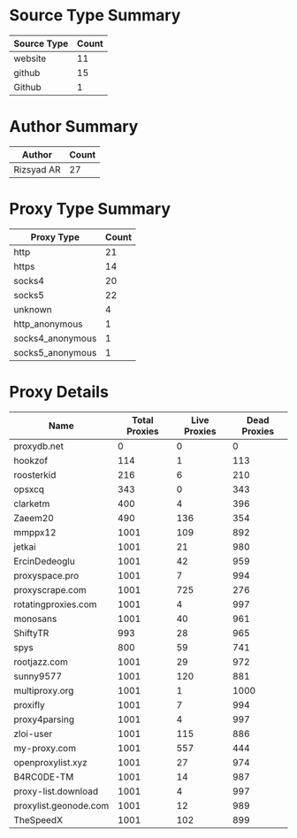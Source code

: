 # Source Type Summary

| Source Type | Count |
|-------------|-------|
| website | 11 |
| github | 15 |
| Github | 1 |


# Author Summary

| Author | Count |
|--------|-------|
| Rizsyad AR | 27 |


# Proxy Type Summary

| Proxy Type | Count |
|------------|-------|
| http | 21 |
| https | 14 |
| socks4 | 20 |
| socks5 | 22 |
| unknown | 4 |
| http_anonymous | 1 |
| socks4_anonymous | 1 |
| socks5_anonymous | 1 |


# Proxy Details

| Name | Total Proxies | Live Proxies | Dead Proxies |
|------|---------------|--------------|---------------|
| proxydb.net | 0 | 0 | 0 |
| hookzof | 114 | 1 | 113 |
| roosterkid | 216 | 6 | 210 |
| opsxcq | 343 | 0 | 343 |
| clarketm | 400 | 4 | 396 |
| Zaeem20 | 490 | 136 | 354 |
| mmppx12 | 1001 | 109 | 892 |
| jetkai | 1001 | 21 | 980 |
| ErcinDedeoglu | 1001 | 42 | 959 |
| proxyspace.pro | 1001 | 7 | 994 |
| proxyscrape.com | 1001 | 725 | 276 |
| rotatingproxies.com | 1001 | 4 | 997 |
| monosans | 1001 | 40 | 961 |
| ShiftyTR | 993 | 28 | 965 |
| spys | 800 | 59 | 741 |
| rootjazz.com | 1001 | 29 | 972 |
| sunny9577 | 1001 | 120 | 881 |
| multiproxy.org | 1001 | 1 | 1000 |
| proxifly | 1001 | 7 | 994 |
| proxy4parsing | 1001 | 4 | 997 |
| zloi-user | 1001 | 115 | 886 |
| my-proxy.com | 1001 | 557 | 444 |
| openproxylist.xyz | 1001 | 27 | 974 |
| B4RC0DE-TM | 1001 | 14 | 987 |
| proxy-list.download | 1001 | 4 | 997 |
| proxylist.geonode.com | 1001 | 12 | 989 |
| TheSpeedX | 1001 | 102 | 899 |
